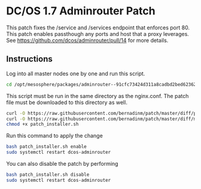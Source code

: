 # DC/OS 1.7 Adminrouter Patch
This patch fixes the /service and /services endpoint that enforces port 80. This patch enables passthough any ports and host that a proxy leverages. See https://github.com/dcos/adminrouter/pull/14 for more details.

## Instructions
Log into all master nodes one by one and run this script.

```bash
cd /opt/mesosphere/packages/adminrouter--91cfc73424d311a8cadbd2bed62362ec216717b7/nginx/conf
```

This script must be run in the same directory as the nginx.conf. The patch file must be downloaded to this directory as well.

```bash
curl -O https://raw.githubusercontent.com/bernadinm/patch/master/diff/patch_installer.sh 
curl -O https://raw.githubusercontent.com/bernadinm/patch/master/diff/mesosphere-adminrouter.patch
chmod +x patch_installer.sh
```

Run this command to apply the change

```bash
bash patch_installer.sh enable
sudo systemctl restart dcos-adminrouter
```

You can also disable the patch by performing 

```bash
bash patch_installer.sh disable
sudo systemctl restart dcos-adminrouter
```


